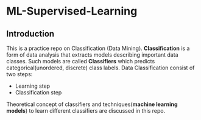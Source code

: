 # ML-Supervised-Learning

## Introduction
This is a practice repo on Classification (Data Mining). **Classification** is a form of data analysis that extracts models describing important data classes. Such models are called **Classifiers** which predicts categorical(unordered, discrete) class labels. Data Classification consist of two steps:
* Learning step
* Classification step

Theoretical concept of classifiers and techniques(**machine learning models**) to learn different classifiers are discussed in this repo.   